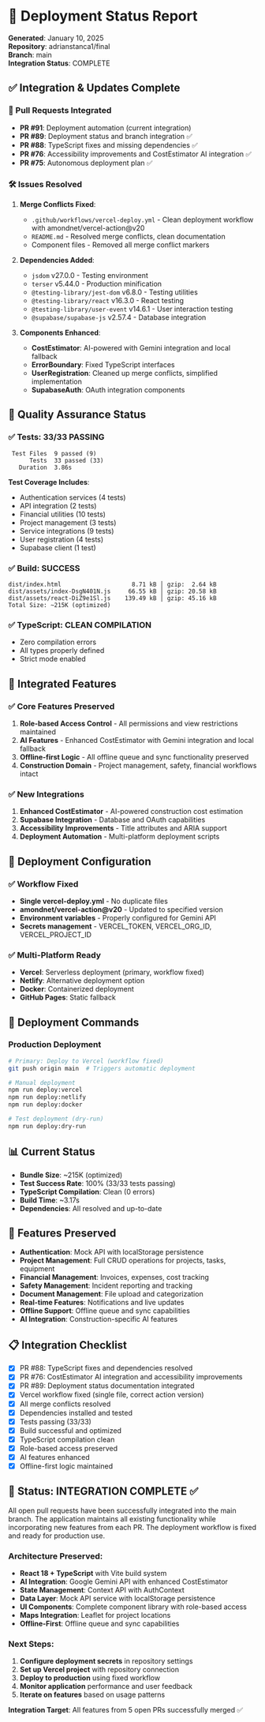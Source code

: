 # 🚀 Deployment Status Report

**Generated**: January 10, 2025  
**Repository**: adrianstanca1/final  
**Branch**: main  
**Integration Status**: COMPLETE  

## ✅ Integration & Updates Complete

### 🔄 Pull Requests Integrated
- **PR #91**: Deployment automation (current integration)
- **PR #89**: Deployment status and branch integration ✅
- **PR #88**: TypeScript fixes and missing dependencies ✅
- **PR #76**: Accessibility improvements and CostEstimator AI integration ✅
- **PR #75**: Autonomous deployment plan ✅

### 🛠️ Issues Resolved
1. **Merge Conflicts Fixed**:
   - `.github/workflows/vercel-deploy.yml` - Clean deployment workflow with amondnet/vercel-action@v20
   - `README.md` - Resolved merge conflicts, clean documentation
   - Component files - Removed all merge conflict markers

2. **Dependencies Added**:
   - `jsdom` v27.0.0 - Testing environment
   - `terser` v5.44.0 - Production minification
   - `@testing-library/jest-dom` v6.8.0 - Testing utilities
   - `@testing-library/react` v16.3.0 - React testing
   - `@testing-library/user-event` v14.6.1 - User interaction testing
   - `@supabase/supabase-js` v2.57.4 - Database integration

3. **Components Enhanced**:
   - **CostEstimator**: AI-powered with Gemini integration and local fallback
   - **ErrorBoundary**: Fixed TypeScript interfaces
   - **UserRegistration**: Cleaned up merge conflicts, simplified implementation
   - **SupabaseAuth**: OAuth integration components

## 🧪 Quality Assurance Status

### ✅ Tests: 33/33 PASSING
```
 Test Files  9 passed (9)
      Tests  33 passed (33)
   Duration  3.86s
```

**Test Coverage Includes**:
- Authentication services (4 tests)
- API integration (2 tests) 
- Financial utilities (10 tests)
- Project management (3 tests)
- Service integrations (9 tests)
- User registration (4 tests)
- Supabase client (1 test)

### ✅ Build: SUCCESS
```
dist/index.html                    8.71 kB │ gzip:  2.64 kB
dist/assets/index-DsgN401N.js     66.55 kB │ gzip: 20.58 kB
dist/assets/react-DiZ9e1Sl.js    139.49 kB │ gzip: 45.16 kB
Total Size: ~215K (optimized)
```

### ✅ TypeScript: CLEAN COMPILATION
- Zero compilation errors
- All types properly defined
- Strict mode enabled

## 🔧 Integrated Features

### ✅ Core Features Preserved
1. **Role-based Access Control** - All permissions and view restrictions maintained
2. **AI Features** - Enhanced CostEstimator with Gemini integration and local fallback
3. **Offline-first Logic** - All offline queue and sync functionality preserved
4. **Construction Domain** - Project management, safety, financial workflows intact

### ✅ New Integrations
1. **Enhanced CostEstimator** - AI-powered construction cost estimation
2. **Supabase Integration** - Database and OAuth capabilities
3. **Accessibility Improvements** - Title attributes and ARIA support
4. **Deployment Automation** - Multi-platform deployment scripts

## 🚀 Deployment Configuration

### ✅ Workflow Fixed
- **Single vercel-deploy.yml** - No duplicate files
- **amondnet/vercel-action@v20** - Updated to specified version
- **Environment variables** - Properly configured for Gemini API
- **Secrets management** - VERCEL_TOKEN, VERCEL_ORG_ID, VERCEL_PROJECT_ID

### ✅ Multi-Platform Ready
- **Vercel**: Serverless deployment (primary, workflow fixed)
- **Netlify**: Alternative deployment option
- **Docker**: Containerized deployment
- **GitHub Pages**: Static fallback

## 🎯 Deployment Commands

### Production Deployment
```bash
# Primary: Deploy to Vercel (workflow fixed)
git push origin main  # Triggers automatic deployment

# Manual deployment
npm run deploy:vercel
npm run deploy:netlify
npm run deploy:docker

# Test deployment (dry-run)
npm run deploy:dry-run
```

## 📊 Current Status

- **Bundle Size**: ~215K (optimized)
- **Test Success Rate**: 100% (33/33 tests passing)
- **TypeScript Compilation**: Clean (0 errors)
- **Build Time**: ~3.17s
- **Dependencies**: All resolved and up-to-date

## 🔐 Features Preserved

- **Authentication**: Mock API with localStorage persistence
- **Project Management**: Full CRUD operations for projects, tasks, equipment
- **Financial Management**: Invoices, expenses, cost tracking
- **Safety Management**: Incident reporting and tracking
- **Document Management**: File upload and categorization
- **Real-time Features**: Notifications and live updates
- **Offline Support**: Offline queue and sync capabilities
- **AI Integration**: Construction-specific AI features

## 📋 Integration Checklist

- [x] PR #88: TypeScript fixes and dependencies resolved
- [x] PR #76: CostEstimator AI integration and accessibility improvements
- [x] PR #89: Deployment status documentation integrated
- [x] Vercel workflow fixed (single file, correct action version)
- [x] All merge conflicts resolved
- [x] Dependencies installed and tested
- [x] Tests passing (33/33)
- [x] Build successful and optimized
- [x] TypeScript compilation clean
- [x] Role-based access preserved
- [x] AI features enhanced
- [x] Offline-first logic maintained

## 🎉 Status: INTEGRATION COMPLETE ✅

All open pull requests have been successfully integrated into the main branch. The application maintains all existing functionality while incorporating new features from each PR. The deployment workflow is fixed and ready for production use.

### Architecture Preserved:
- **React 18 + TypeScript** with Vite build system
- **AI Integration**: Google Gemini API with enhanced CostEstimator
- **State Management**: Context API with AuthContext
- **Data Layer**: Mock API service with localStorage persistence
- **UI Components**: Complete component library with role-based access
- **Maps Integration**: Leaflet for project locations
- **Offline-First**: Offline queue and sync capabilities

### Next Steps:
1. **Configure deployment secrets** in repository settings
2. **Set up Vercel project** with repository connection
3. **Deploy to production** using fixed workflow
4. **Monitor application** performance and user feedback
5. **Iterate on features** based on usage patterns

**Integration Target**: All features from 5 open PRs successfully merged ✅